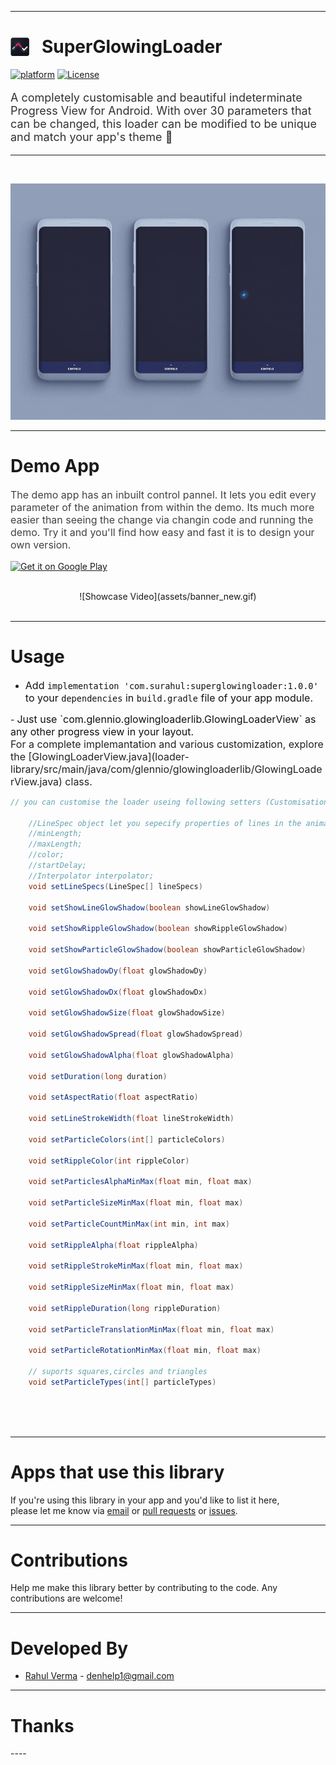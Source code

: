 ----
<h1>  <img alt="app_icon" src="assets/web_40.png" height="30" style="margin-bottom:-5px;"/>  &nbsp; SuperGlowingLoader</h1>

[![platform](https://img.shields.io/badge/platform-Android-yellow.svg)](https://www.android.com)
[![License](https://img.shields.io/badge/license-Apache%202-4EB1BA.svg?style=flat-square)](https://www.apache.org/licenses/LICENSE-2.0.html)




<p style="color:#323232; font-size:18px">A completely customisable and beautiful indeterminate Progress View for Android. With over 30 parameters that can be changed, this loader can be modified to be unique and match your app's theme 🤘</p>


-----

<br>

![Showcase Video](assets/main_cover.gif)
<br>

----



<h1>Demo App</h1>


<p style="color:#424242; font-size:16px;">The demo app has an inbuilt control pannel. It lets you edit every parameter of the animation from within the demo. Its much more easier than seeing the change via changin code and running the demo. Try it and you'll find how easy and fast it is to design your own version.</p>


[![Get it on Google Play](https://play.google.com/intl/en_us/badges/images/badge_new.png)](https://play.google.com/store/apps/details?id=com.glennio.theglowingloader)
<br>
<br>

<center>
![Showcase Video](assets/banner_new.gif)
</center>
<br>

----



<h1>Usage</h1>

- <span style="color:#111111; font-size:16px;"> Add `implementation 'com.surahul:superglowingloader:1.0.0'` to your `dependencies` in `build.gradle` file of your app module.
</span>
- <span style="color:#111111; font-size:16px;">Just use `com.glennio.glowingloaderlib.GlowingLoaderView` as any other progress view in your layout.</span>

<br>
<span style="color:#222222; font-size:16px;">
For a complete implemantation and various customization, explore the [GlowingLoaderView.java](loader-library/src/main/java/com/glennio/glowingloaderlib/GlowingLoaderView.java) class.</span>
<br>

```java
// you can customise the loader useing following setters (Customisation via attributes is a work in progress)

    //LineSpec object let you sepecify properties of lines in the animation
    //minLength;
    //maxLength;
    //color;
    //startDelay;
    //Interpolator interpolator;
    void setLineSpecs(LineSpec[] lineSpecs) 
  
    void setShowLineGlowShadow(boolean showLineGlowShadow)

    void setShowRippleGlowShadow(boolean showRippleGlowShadow)

    void setShowParticleGlowShadow(boolean showParticleGlowShadow)

    void setGlowShadowDy(float glowShadowDy)

    void setGlowShadowDx(float glowShadowDx) 

    void setGlowShadowSize(float glowShadowSize) 

    void setGlowShadowSpread(float glowShadowSpread)

    void setGlowShadowAlpha(float glowShadowAlpha)
    
    void setDuration(long duration) 

    void setAspectRatio(float aspectRatio)

    void setLineStrokeWidth(float lineStrokeWidth)

    void setParticleColors(int[] particleColors)
    
    void setRippleColor(int rippleColor) 

    void setParticlesAlphaMinMax(float min, float max) 

    void setParticleSizeMinMax(float min, float max)

    void setParticleCountMinMax(int min, int max)

    void setRippleAlpha(float rippleAlpha) 

    void setRippleStrokeMinMax(float min, float max)

    void setRippleSizeMinMax(float min, float max) 

    void setRippleDuration(long rippleDuration)

    void setParticleTranslationMinMax(float min, float max)

    void setParticleRotationMinMax(float min, float max)
    
    // suports squares,circles and triangles
    void setParticleTypes(int[] particleTypes) 
    
    
```
<br>

----

<h1>Apps that use this library</h1>

If you're using this library in your app and you'd like to list it here,  
please let me know via [email](mailto:denhelp1@gmail.com) or [pull requests](https://github.com/surahul/SuperGlowingLoader/pulls) or [issues](https://github.com/surahul/SuperGlowingLoader/issues).

----

<h1>Contributions</h1>

Help me make this library better by contributing to the code. Any contributions are welcome!  

----

<h1>Developed By</h1>

* [Rahul Verma](https://www.facebook.com/iamsurahul) - [denhelp1@gmail.com](mailto:rv@videoder.com)

----

<h1>Thanks</h1>
----
